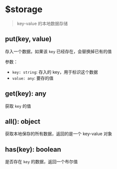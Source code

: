 # $storage
> key-value 的本地数据存储

## put(key, value)
存入一个数据，如果该 `key` 已经存在，会替换掉已有的值

参数：
 - `key: string`: 存入的 key，用于标识这个数据
 - `value: any`: 要存的值

## get(key): any
获取 `key` 的值

## all(): object
获取本地保存的所有数据，返回的是一个 key-value 对象

## has(key): boolean
是否存在 `key` 的数据，返回一个布尔值
